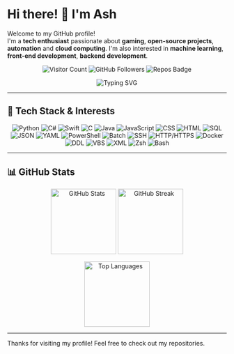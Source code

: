 # Hi there! 👋 I'm Ash  
Welcome to my GitHub profile!  
I'm a **tech enthusiast** passionate about **gaming**, **open-source projects**, **automation** and **cloud computing**.
I'm also interested in **machine learning**, **front-end development**, **backend development**.

<p align="center">
  <img src="https://komarev.com/ghpvc/?username=Ash1421&color=purple&style=flat-square" alt="Visitor Count" />
  <img src="https://img.shields.io/github/followers/Ash1421?style=social&color=purple" alt="GitHub Followers" />
  <img src="https://badges.pufler.dev/repos/Ash1421?color=purple" alt="Repos Badge" />
</p>

<p align="center">
  <img src="https://readme-typing-svg.herokuapp.com?font=Fira+Code&size=22&duration=4000&color=9B59B6&center=true&lines=Hi+there!+I'm+Ash+👋;Tech+enthusiast+and+gamer;Always+learning+new+things!" alt="Typing SVG">
</p>

---

## 🔧 Tech Stack & Interests    

<p align="center">  
  <img src="https://img.shields.io/badge/Python-6A5ACD?style=for-the-badge&logo=python&logoColor=white" alt="Python"/>
  <img src="https://img.shields.io/badge/C%23-800080?style=for-the-badge&logo=c-sharp&logoColor=white" alt="C#"/>
  <img src="https://img.shields.io/badge/Swift-9B59B6?style=for-the-badge&logo=swift&logoColor=white" alt="Swift"/>
  <img src="https://img.shields.io/badge/C-4B0082?style=for-the-badge&logo=c&logoColor=white" alt="C"/>
  <img src="https://img.shields.io/badge/Java-8E44AD?style=for-the-badge&logo=java&logoColor=white" alt="Java"/>
  <img src="https://img.shields.io/badge/JavaScript-7D3C98?style=for-the-badge&logo=javascript&logoColor=white" alt="JavaScript"/>
  <img src="https://img.shields.io/badge/CSS-6C3483?style=for-the-badge&logo=css3&logoColor=white" alt="CSS"/>
  <img src="https://img.shields.io/badge/HTML-7D3C98?style=for-the-badge&logo=html5&logoColor=white" alt="HTML"/>
  <img src="https://img.shields.io/badge/SQL-5B2C6F?style=for-the-badge&logo=postgresql&logoColor=white" alt="SQL"/>
  <img src="https://img.shields.io/badge/JSON-4A235A?style=for-the-badge&logo=json&logoColor=white" alt="JSON"/>
  <img src="https://img.shields.io/badge/YAML-512E5F?style=for-the-badge&logo=yaml&logoColor=white" alt="YAML"/>
  <img src="https://img.shields.io/badge/PowerShell-6C3483?style=for-the-badge&logo=powershell&logoColor=white" alt="PowerShell"/>
  <img src="https://img.shields.io/badge/Batch-593196?style=for-the-badge&logo=windows-terminal&logoColor=white" alt="Batch"/>
  <img src="https://img.shields.io/badge/SSH-6E4C98?style=for-the-badge&logo=ssh&logoColor=white" alt="SSH"/>
  <img src="https://img.shields.io/badge/HTTP-5A379C?style=for-the-badge&logo=http&logoColor=white" alt="HTTP/HTTPS"/>
  <img src="https://img.shields.io/badge/Docker-5A33A3?style=for-the-badge&logo=docker&logoColor=white" alt="Docker"/>
  <img src="https://img.shields.io/badge/DDL-6A5ACD?style=for-the-badge&logo=azure-data-studio&logoColor=white" alt="DDL"/>
  <img src="https://img.shields.io/badge/VBS-7B68EE?style=for-the-badge&logo=visual-basic&logoColor=white" alt="VBS"/>
  <img src="https://img.shields.io/badge/XML-6A5ACD?style=for-the-badge&logo=xml&logoColor=white" alt="XML"/>
  <img src="https://img.shields.io/badge/Zsh-7D3C98?style=for-the-badge&logo=zsh&logoColor=white" alt="Zsh"/>
  <img src="https://img.shields.io/badge/Bash-6A5ACD?style=for-the-badge&logo=gnu-bash&logoColor=white" alt="Bash"/>
</p>

---

## 📊 GitHub Stats  

<p align="center">
  <img src="https://github-readme-stats.vercel.app/api?username=Ash1421&show_icons=true&theme=tokyonight" alt="GitHub Stats" height="150"/>
  <img src="https://streak-stats.demolab.com/?user=Ash1421&theme=tokyonight" alt="GitHub Streak" height="150"/>
</p>  

<p align="center">
  <img src="https://github-readme-stats.vercel.app/api/top-langs/?username=Ash1421&layout=compact&theme=tokyonight" alt="Top Languages" height="150"/>
</p>  

---

Thanks for visiting my profile! Feel free to check out my repositories.